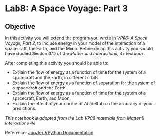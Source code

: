 # Lab8: A Space Voyage: Part 3

## Objective

In this activity you will extend the program you wrote in *VP06: A Space Voyage, Part 2,* to include energy in your model of the interaction of a spacecraft, the Earth, and the Moon.   Before doing this activity you should have studied Section 6.15 of the  *Matter and Interactions, 4e* textbook. 

After completing this activity you should be able to:

* Explain the flow of energy as a function of time for the system of a spacecraft and the Earth, in different orbits.
* Explain the flow of energy as a function of separation for the system of a spacecraft and the Earth.
* Explain the flow of energy as a function of time for the system of a spacecraft, Earth, and Moon.
* Explain the effect of your choice of $\Delta t$ (deltat) on the accuracy of your predictions.


*This notebook is adopted from the Lab VP08 materials from Matter & Interactions 4e* 

Reference: [Jupyter VPython Documentation](http://www.glowscript.org/docs/VPythonDocs/index.html)

